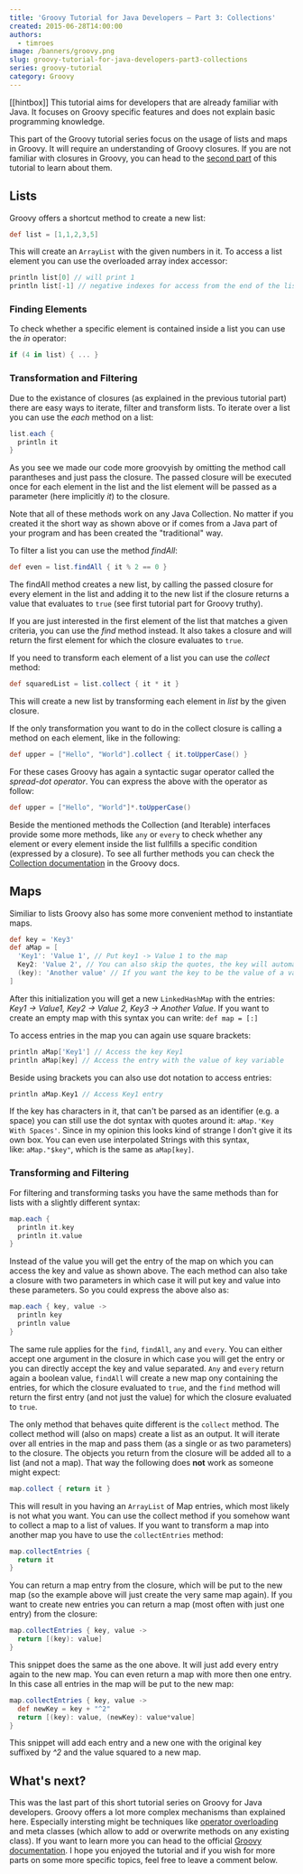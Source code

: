```yaml
---
title: 'Groovy Tutorial for Java Developers – Part 3: Collections'
created: 2015-06-28T14:00:00
authors:
  - timroes
image: /banners/groovy.png
slug: groovy-tutorial-for-java-developers-part3-collections
series: groovy-tutorial
category: Groovy
---
```


[[hintbox]] This tutorial aims for developers that are already familiar with Java. It
focuses on Groovy specific features and does not explain basic programming
knowledge.

This part of the Groovy tutorial series focus on the usage of lists and maps in
Groovy. It will require an understanding of Groovy
closures. If you are not familiar with closures in Groovy, you can head to the
[second part](post:groovy-closures) of this tutorial to learn about them.

## Lists

Groovy offers a shortcut method to create a new list:

```groovy
def list = [1,1,2,3,5]
```

This will create an `ArrayList` with the given numbers in
it. To access a list element you can use the overloaded array index accessor:

```groovy
println list[0] // will print 1
println list[-1] // negative indexes for access from the end of the list, will print out 5
```

### Finding Elements

To check whether a specific element is contained inside a list you can use the *in* operator:

```groovy
if (4 in list) { ... }
```

### Transformation and Filtering

Due to the existance of closures (as explained in the previous tutorial part)
there are easy ways to iterate, filter and transform lists. To iterate over a
list you can use the *each* method on a list:

```groovy
list.each {
  println it
}
```

As you see we made our code more groovyish by omitting the method
call parantheses and just pass the closure. The passed closure will be executed
once for each element in the list and the list element will be passed as a
parameter (here implicitly *it*) to the closure.

Note that all of these methods
work on any Java Collection. No matter if you created it the short way as shown
above or if comes from a Java part of your program and has been created the
"traditional" way.

To filter a list you can use the method *findAll*:

```groovy
def even = list.findAll { it % 2 == 0 }
```

The findAll method
creates a new list, by calling the passed closure for every element in the list
and adding it to the new list if the closure returns a value that evaluates to
`true` (see first tutorial part for Groovy truthy).

If you are just interested
in the first element of the list that matches a given criteria, you can use the
*find* method instead. It also takes a closure and will return the first element
for which the closure evaluates to `true`.

If you need to transform each element of a list you can use the *collect* method:

```groovy
def squaredList = list.collect { it * it }
```

This will create a new list by transforming each element in *list* by the given closure.

If the only transformation you want to do in the collect closure is calling a method
on each element, like in the following:

```groovy
def upper = ["Hello", "World"].collect { it.toUpperCase() }
```

For these cases Groovy has again a syntactic sugar operator called
the *spread-dot operator*. You can express the above with the operator as
follow:

```groovy
def upper = ["Hello", "World"]*.toUpperCase()
```

Beside the mentioned methods the Collection (and Iterable) interfaces provide some more
methods, like `any` or `every` to check whether any element or every element
inside the list fullfills a specific condition (expressed by a closure).
To see all further methods you can check the
[Collection documentation](http://docs.groovy-lang.org/latest/html/groovy-jdk/java/util/Collection.html)
in the Groovy docs.

## Maps

Similiar to lists Groovy also has some more convenient method to instantiate maps.

```groovy
def key = 'Key3'
def aMap = [
  'Key1': 'Value 1', // Put key1 -> Value 1 to the map
  Key2: 'Value 2', // You can also skip the quotes, the key will automatically be a String
  (key): 'Another value' // If you want the key to be the value of a variable, you need to put it in parantheses
]
```

After this initialization you will get a new `LinkedHashMap` with the entries:
*Key1 -> Value1, Key2 -> Value 2, Key3 -> Another Value*. If you want to create an empty
map with this syntax you can write: `def map = [:]`

To access entries in the map you can again use square brackets:

```groovy
println aMap['Key1'] // Access the key Key1
println aMap[key] // Access the entry with the value of key variable
```

Beside using brackets you can also use dot notation to access entries:

```groovy
println aMap.Key1 // Access Key1 entry
```

If the key has
characters in it, that can't be parsed as an identifier (e.g. a space) you can
still use the dot syntax with quotes around it: `aMap.'Key With Spaces'`. Since
in my opinion this looks kind of strange I don't give it its own box. You can
even use interpolated Strings with this syntax, like: `aMap."$key"`, which is
the same as `aMap[key]`.

### Transforming and Filtering

For filtering and transforming tasks you have the same methods than for lists
with a slightly different syntax:

```groovy
map.each {
  println it.key
  println it.value
}
```

Instead of the value you will get the entry of the map on
which you can access the key and value as shown above. The each method can also
take a closure with two parameters in which case it will put key and value into
these parameters. So you could express the above also as:

```groovy
map.each { key, value ->
  println key
  println value
}
```

The same rule applies for the
`find`, `findAll`, `any` and `every`. You can either accept one argument in the
closure in which case you will get the entry or you can directly accept the key
and value separated. `Any` and `every` return again a boolean value, `findAll`
will create a new map ony containing the entries, for which the closure
evaluated to `true`, and the `find` method will return the first entry (and not
just the value) for which the closure evaluated to `true`.

The only method that
behaves quite different is the `collect` method. The collect method will (also
on maps) create a list as an output. It will iterate over all entries in the map
and pass them (as a single or as two parameters) to the closure. The objects you
return from the closure will be added all to a list (and not a map). That way
the following does **not** work as someone might expect:

```groovy
map.collect { return it }
```

This will result in you having an `ArrayList` of Map
entries, which most likely is not what you want. You can use the collect method
if you somehow want to collect a map to a list of values. If you want to
transform a map into another map you have to use the `collectEntries` method:

```groovy
map.collectEntries {
  return it
}
```

You can return a map entry
from the closure, which will be put to the new map (so the example above will
just create the very same map again). If you want to create new entries you can
return a map (most often with just one entry) from the closure:

```groovy
map.collectEntries { key, value ->
  return [(key): value]
}
```

This snippet does the same as the one above. It will just add every entry again to
the new map. You can even return a map with more then one entry. In this case
all entries in the map will be put to the new map:

```groovy
map.collectEntries { key, value ->
  def newKey = key + "^2"
  return [(key): value, (newKey): value*value]
}
```

This snippet will add each entry and a new one with the original key suffixed
by *^2* and the value squared to a new map.

## What's next?

This was the last part of this short tutorial series on Groovy for Java
developers. Groovy offers a lot more complex mechanisms than explained here.
Especially intersting might be techniques like [operator
overloading](http://www.groovy-lang.org/operators.html#Operator-Overloading) and
meta classes (which allow to add or overwrite methods on any existing class). If
you want to learn more you can head to the official [Groovy
documentation](http://www.groovy-lang.org/documentation.html). I hope you
enjoyed the tutorial and if you wish for more parts on some more specific
topics, feel free to leave a comment below.
